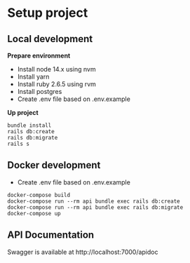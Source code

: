 # Setup project 

## Local development

**Prepare environment**

- Install node 14.x using nvm
- Install yarn
- Install ruby 2.6.5 using rvm
- Install postgres
- Create .env file based on .env.example

**Up project**

```
bundle install
rails db:create
rails db:migrate
rails s 
```

## Docker development
- Create .env file based on .env.example

```
docker-compose build
docker-compose run --rm api bundle exec rails db:create
docker-compose run --rm api bundle exec rails db:migrate
docker-compose up
```


## API Documentation
Swagger is available at http://localhost:7000/apidoc
